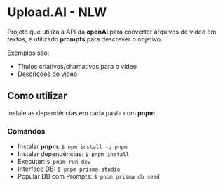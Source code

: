 # Upload.AI - NLW

Projeto que utiliza a API da **openAI** para converter arquivos de vídeo em textos, é utilizado **prompts** para descrever o objetivo.

Exemplos são:
* Títulos criativos/chamativos para o vídeo
* Descrições do vídeo

## Como utilizar
instale as dependências em cada pasta com **pnpm**

### Comandos
* Instalar **pnpm**: `$ npm install -g pnpm`
* Instalar dependências: `$ pnpm install`
* Executar: `$ pnpm run dev `
* Interface DB: `$ pnpm prisma studio`
* Popular DB com Prompts: `$ pnpm prisma db seed`
